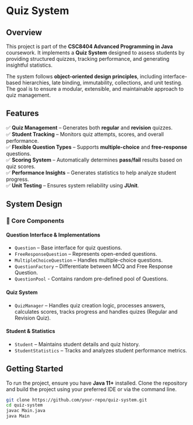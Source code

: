# Quiz System  

## Overview  
This project is part of the **CSC8404 Advanced Programming in Java** coursework. It implements a **Quiz System** designed to assess students by providing structured quizzes, tracking performance, and generating insightful statistics.  

The system follows **object-oriented design principles**, including interface-based hierarchies, late binding, immutability, collections, and unit testing. The goal is to ensure a modular, extensible, and maintainable approach to quiz management.  

## Features  
✅ **Quiz Management** – Generates both **regular** and **revision** quizzes.  
✅ **Student Tracking** – Monitors quiz attempts, scores, and overall performance.  
✅ **Flexible Question Types** – Supports **multiple-choice** and **free-response** questions.  
✅ **Scoring System** – Automatically determines **pass/fail** results based on quiz scores.  
✅ **Performance Insights** – Generates statistics to help analyze student progress.  
✅ **Unit Testing** – Ensures system reliability using **JUnit**.  

## System Design  

### 🔹 Core Components  

#### **Question Interface & Implementations**  
- `Question` – Base interface for quiz questions.  
- `FreeResponseQuestion` – Represents open-ended questions.  
- `MultipleChoiceQuestion` – Handles multiple-choice questions.
- `QuestionFactory` – Differentiate between MCQ and Free Response Question.
- `QuestionPool` - Contains random pre-defined pool of Questions.

#### **Quiz System**  
- `QuizManager` – Handles quiz creation logic, processes answers, calculates scores, tracks progress and handles quizes (Regular and Revision Quiz). 

#### **Student & Statistics**  
- `Student` – Maintains student details and quiz history.  
- `StudentStatistics` – Tracks and analyzes student performance metrics.  

## Getting Started  
To run the project, ensure you have **Java 11+** installed. Clone the repository and build the project using your preferred IDE or via the command line.  

```sh
git clone https://github.com/your-repo/quiz-system.git
cd quiz-system
javac Main.java
java Main
